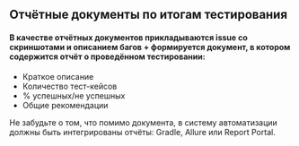 ## Отчётные документы по итогам тестирования
#### В качестве отчётных документов прикладываются issue со скриншотами и описанием багов + формируется документ, в котором содержится отчёт о проведённом тестировании:
- Краткое описание
- Количество тест-кейсов
- % успешных/не успешных
- Общие рекомендации

Не забудьте о том, что помимо документа, в систему автоматизации должны быть интегрированы отчёты: Gradle, Allure или Report Portal.